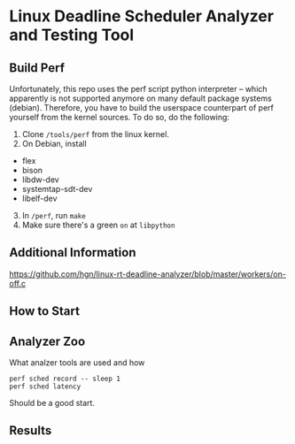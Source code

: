 # Linux Deadline Scheduler Analyzer and Testing Tool

## Build Perf
Unfortunately, this repo uses the perf script python interpreter – which apparently
is not supported anymore on many default package systems (debian).
Therefore, you have to build the userspace counterpart of perf yourself from
the kernel sources.
To do so, do the following:

1. Clone `/tools/perf` from the linux kernel. 
2. On Debian, install
* flex
* bison
* libdw-dev
* systemtap-sdt-dev
* libelf-dev
3. In `/perf`, run `make`
4. Make sure there's a green `on` at `libpython`

## Additional Information

https://github.com/hgn/linux-rt-deadline-analyzer/blob/master/workers/on-off.c

## How to Start

## Analyzer Zoo

What analzer tools are used and how

```
perf sched record -- sleep 1
perf sched latency
```

Should be a good start.


## Results


